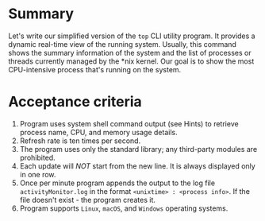 # Summary

Let's write our simplified version of the `top` CLI utility program. It provides a dynamic real-time view of the running system. Usually, this command shows the summary information of the system and the list of processes or threads currently managed by the \*nix kernel. Our goal is to show the most CPU-intensive process that's running on the system.

# Acceptance criteria

1. Program uses system shell command output (see Hints) to retrieve process name, CPU, and memory usage details.
2. Refresh rate is ten times per second.
3. The program uses only the standard library; any third-party modules are prohibited.
4. Each update will _NOT_ start from the new line. It is always displayed only in one row.
5. Once per minute program appends the output to the log file `activityMonitor.log` in the format `<unixtime> : <process info>`. If the file doesn't exist - the program creates it.
6. Program supports `Linux`, `macOS`, and `Windows` operating systems.
